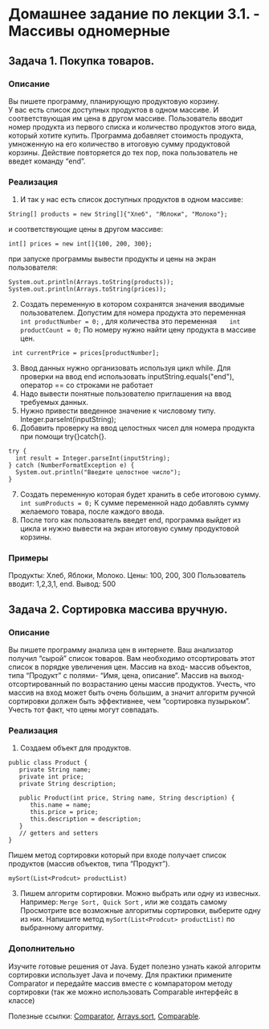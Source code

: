 Домашнее задание по лекции 3.1. - Массивы одномерные
==
## Задача 1. Покупка товаров.
### Описание

Вы пишете программу, планирующую продуктовую корзину.  
У вас есть список доступных продуктов в одном массиве.
И соответствующая им цена в другом массиве.
Пользователь вводит номер продукта из первого списка и количество продуктов этого вида, который хотите купить. 
Программа добавляет стоимость продукта, умноженную на его количество в итоговую сумму продуктовой корзины. 
Действие повторяется до тех пор, пока пользователь не введет команду “end”.

### Реализация
1. И так у нас есть список доступных продуктов в одном массиве:
```  
String[] products = new String[]{"Хлеб", "Яблоки", "Молоко"}; 
```
и соответствующие цены в другом массиве:
```  
int[] prices = new int[]{100, 200, 300};
```
при запуске программы вывести продукты и цены на экран пользователя:
 ```
 System.out.println(Arrays.toString(products));
 System.out.println(Arrays.toString(prices));
```
2. Создать переменную в котором сохранятся значения вводимые пользователем.
Допустим для номера продукта это переменная
 ```  int productNumber = 0;```
, для количества это переменная
```   int productCount = 0;```
По номеру нужно найти цену продукта в массиве цен. 
 ```
  int currentPrice = prices[productNumber];
 ```
3. Ввод данных нужно организовать используя цикл while. Для проверки на ввод end использовать inputString.equals("end"), оператор == со строками не работает
4. Надо вывести понятные пользователю приглашения на ввод требуемых данных.
5. Нужно привести введенное значение к числовому типу.
  Integer.parseInt(inputString);
6. Добавить проверку на ввод целостных чисел для номера продукта при помощи try{}catch{}. 
 ```
 try {
   int result = Integer.parseInt(inputString);
} catch (NumberFormatException e) {
   System.out.println("Введите целостное число");
}
 ```
7. Создать переменную которая будет хранить в себе итоговою сумму. 
 ```  int sumProducts = 0;``` 
 К сумме переменной надо добавлять сумму желаемого товара, после каждого ввода. 
8. После того как пользователь введет end, программа выйдет из цикла и нужно вывести на экран итоговую сумму продуктовой корзины.

### Примеры
Продукты: Хлеб, Яблоки, Молоко.
Цены:  100, 200, 300
Пользователь вводит: 1,2,3,1, end.
Вывод: 500

## Задача 2. Сортировка массива вручную.
### Описание

Вы пишете программу анализа цен в интернете. Ваш анализатор получил “сырой” список товаров. Вам необходимо отсортировать этот список в порядке увеличения цен.
Массив на вход- массив объектов, типа “Продукт” с полями- “Имя, цена, описание”.
Массив на выход- отсортированный по возрастанию цены массив продуктов.
Учесть, что массив на вход может быть очень большим, а значит алгоритм ручной сортировки должен быть эффективнее, чем “сортировка пузырьком”. 
Учесть тот факт, что цены могут совпадать.


### Реализация
1. Создаем объект для продуктов. 
 ```
public class Product {
    private String name;
    private int price;
    private String description;

    public Product(int price, String name, String description) {
       this.name = name;
       this.price = price;
       this.description = description;
    }
    // getters and setters
 }
 ```
Пишем метод сортировки который при входе получает список продуктов (массив объектов, типа “Продукт”).
```
mySort(List<Prodcut> productList)
```
3. Пишем алгоритм сортировки. 
Можно выбрать или одну из извесных. 
Например:
``` Merge Sort, Quick Sort ```
, или же создать самому
Просмотрите все возможные алгоритмы сортировки, выберите одну из них. 
Напишите метод ```mySort(List<Prodcut> productList)``` по выбранному алгоритму.

### Дополнительно 

Изучите  готовые решения от Java. Будет полезно узнать какой алгоритм сортировки использует Java и почему.  Для практики примените Comparator и передайте массив вместе с компаратором методу сортировки (так же можно использовать Comparable интерфейс в классе)
  
  Полезные ссылки:
	[Comparator](https://docs.oracle.com/javase/7/docs/api/java/util/Comparator.html),
	[Arrays.sort](https://docs.oracle.com/javase/7/docs/api/java/util/Arrays.html#sort%28T%5B%5D,%20java.util.Comparator%29),
	[Comparable](https://docs.oracle.com/javase/7/docs/api/java/lang/Comparable.html).



